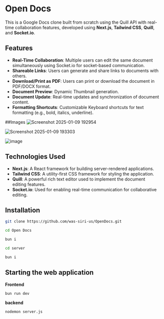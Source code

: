 # Open Docs

This is a Google Docs clone built from scratch using the Quill API with real-time collaboration features, developed using **Next.js**, **Tailwind CSS**, **Quill**, and **Socket.io**.

## Features

- **Real-Time Collaboration**: Multiple users can edit the same document simultaneously using Socket.io for socket-based communication.
- **Shareable Links**: Users can generate and share links to documents with others.
- **Download/Print as PDF**: Users can print or download the document in PDF/DOCX format.
- **Document Preview**: Dynamic Thumbnail generation.
- **Document Update**: Real-time updates and synchronization of document content.
- **Formatting Shortcuts**: Customizable Keyboard shortcuts for text formatting (e.g., bold, italics, underline).

##Images
![Screenshot 2025-01-09 192954](https://github.com/user-attachments/assets/05f8ccc3-3574-40ab-b3d3-c8842f58cb7c)

![Screenshot 2025-01-09 193303](https://github.com/user-attachments/assets/0629f187-edde-45d3-a276-09326ac41566)

![image](https://github.com/user-attachments/assets/b9847f61-158a-4b3c-b9d0-e6838bc4d68d)



## Technologies Used

- **Next.js**: A React framework for building server-rendered applications.
- **Tailwind CSS**: A utility-first CSS framework for styling the application.
- **Quill**: A powerful rich text editor used to implement the document editing features.
- **Socket.io**: Used for enabling real-time communication for collaborative editing.

## Installation

   ```bash
   git clone https://github.com/was-siri-us/OpenDocs.git

   cd Open Docs

   bun i

   cd server

   bun i
   ```

## Starting the web application

**Frontend**
``` bash
bun run dev
```

**backend**
``` bash
nodemon server.js
```

   
